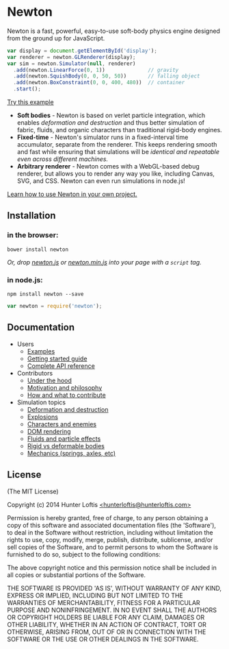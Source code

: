 # Newton

Newton is a fast, powerful, easy-to-use soft-body physics engine
designed from the ground up for JavaScript.

```js
var display = document.getElementById('display');
var renderer = newton.GLRenderer(display);
var sim = newton.Simulator(null, renderer)
  .add(newton.LinearForce(0, 1))              // gravity
  .add(newton.SquishBody(0, 0, 50, 50))       // falling object
  .add(newton.BoxConstraint(0, 0, 400, 480))  // container
  .start();
```
[Try this example](#)

- **Soft bodies** - Newton is based on verlet particle integration,
which enables *deformation and destruction* and thus better simulation
of fabric, fluids, and organic characters than
traditional rigid-body engines.
- **Fixed-time** - Newton's simulator runs in a fixed-interval time accumulator,
separate from the renderer. This keeps rendering smooth and fast while
ensuring that simulations will be *identical and repeatable
even across different machines.*
- **Arbitrary renderer** - Newton comes with a WebGL-based debug renderer,
but allows you to render any way you like, including Canvas, SVG, and CSS.
Newton can even run simulations in node.js!

[Learn how to use Newton in your own project.](#)

## Installation

### in the browser:

```
bower install newton
```

*Or, drop
[newton.js](https://raw.github.com/hunterloftis/newton/master/newton.js) or
[newton.min.js](https://raw.github.com/hunterloftis/newton/master/newton.min.js)
into your page with a `script` tag.*

### in node.js:

```
npm install newton --save
```

```js
var newton = require('newton');
```

## Documentation

- Users
  - [Examples](#)
  - [Getting started guide](#)
  - [Complete API reference](#)
- Contributors
  - [Under the hood](#)
  - [Motivation and philosophy](#)
  - [How and what to contribute](#)
- Simulation topics
  - [Deformation and destruction](#)
  - [Explosions](#)
  - [Characters and enemies](#)
  - [DOM rendering](#)
  - [Fluids and particle effects](#)
  - [Rigid vs deformable bodies](#)
  - [Mechanics (springs, axles, etc)](#)


## License

(The MIT License)

Copyright (c) 2014 Hunter Loftis [&lt;hunterloftis@hunterloftis.com&gt;](mailto:hunter@hunterloftis.com)

Permission is hereby granted, free of charge, to any person obtaining a copy of this software and associated documentation files (the 'Software'), to deal in the Software without restriction, including without limitation the rights to use, copy, modify, merge, publish, distribute, sublicense, and/or sell copies of the Software, and to permit persons to whom the Software is furnished to do so, subject to the following conditions:

The above copyright notice and this permission notice shall be included in all copies or substantial portions of the Software.

THE SOFTWARE IS PROVIDED 'AS IS', WITHOUT WARRANTY OF ANY KIND, EXPRESS OR IMPLIED, INCLUDING BUT NOT LIMITED TO THE WARRANTIES OF MERCHANTABILITY, FITNESS FOR A PARTICULAR PURPOSE AND NONINFRINGEMENT. IN NO EVENT SHALL THE AUTHORS OR COPYRIGHT HOLDERS BE LIABLE FOR ANY CLAIM, DAMAGES OR OTHER LIABILITY, WHETHER IN AN ACTION OF CONTRACT, TORT OR OTHERWISE, ARISING FROM, OUT OF OR IN CONNECTION WITH THE SOFTWARE OR THE USE OR OTHER DEALINGS IN THE SOFTWARE.
